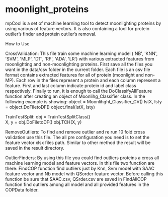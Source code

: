 # moonlight_proteins
mpCool is a set of machine learning tool to detect moonlighting proteins by using various of feature vectors. It is also containing a tool for protein outlier’s finder and protein outlier’s removal. 

How to Use

CrossValidation:
This file train some machine learning model ('NB', 'KNN', 'SVM', 'MLP', 'DT', 'RF', 'ADA', 'LR') with various extracted features from moonlighting and non-moonlighting proteins.
First save all the files you want in the data/csv folder in the current folder. Each file is an csv file format contains extracted features for all of protein (moonlight and non-MP). Each row in the files represent a protein and each column represent a feature. First and last column indicate protein id and label class respectively. 
Finally to run, it is enough to call the DoClassifyAllFeature function after creating an object of Moonlihg_Classifier class. In the following example is showing:
object = Moonlihght_Classifier_CV()
lstX, lsty = object.DoFiletoDF()
object.final(lstX, lsty)

TrainTestSplit:
obj = TrainTestSplitClass()   
X, y = obj.DoFiletoDF()
obj.TCH(X, y)

RemoveOutliers:
To find and remove outlier and re run 10 fold cross validation use this file. The all pre configuration you need is to set the feature vector xlsx files path. Similar to other method the result will be saved in the result directory. 

OutlierFinders:
By using this file you could find outliers proteins a cross all machine learning model and feature vectors.
In this file two function are there:
FindCOP function find outliers just by Knn, Svm model with SAAC feature vector and Nb model with QSorder feature vector. Before calling this function be sure that SAAC.csv, QSrder.csv are saved in 
FindAllCOP  function  find outliers among all model and all provided features in the COPData folder.

